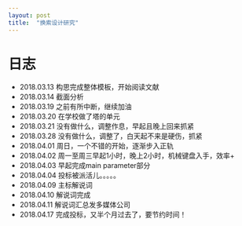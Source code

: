```yaml
---
layout: post
title:  "换索设计研究"
---
```


# 日志

* 2018.03.13 构思完成整体模板，开始阅读文献
* 2018.03.14 截面分析
* 2018.03.19 之前有所中断，继续加油
* 2018.03.20 在学校做了塔的单元
* 2018.03.21 没有做什么，调整作息，早起且晚上回来抓紧
* 2018.03.28 没有做什么，调整了，白天起不来是硬伤，抓紧
* 2018.04.01 周日，一个不错的开始，逐渐步入正轨
* 2018.04.02 周一至周三早起1小时，晚上2小时，机械键盘入手，效率+
* 2018.04.03 早起完成main parameter部分
* 2018.04.04 投标被派活儿。。。。。
* 2018.04.09 主标解说词
* 2018.04.10 解说词完成
* 2018.04.11 解说词汇总发多媒体公司
* 2018.04.17 完成投标，又半个月过去了，要节约时间！
